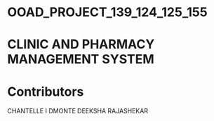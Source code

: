 # OOAD_PROJECT_139_124_125_155
# CLINIC AND PHARMACY MANAGEMENT SYSTEM

# Contributors
CHANTELLE I DMONTE
DEEKSHA RAJASHEKAR
